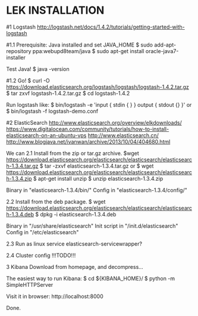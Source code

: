 LEK INSTALLATION
=====================================================

#1 Logstash
http://logstash.net/docs/1.4.2/tutorials/getting-started-with-logstash

#1.1 Prerequisite: Java installed and set JAVA_HOME
$ sudo add-apt-repository ppa:webupd8team/java
$ sudo apt-get install oracle-java7-installer

Test Java!
$ java -version

#1.2 Go!
$ curl -O https://download.elasticsearch.org/logstash/logstash/logstash-1.4.2.tar.gz
$ tar zxvf logstash-1.4.2.tar.gz
$ cd logstash-1.4.2

Run logstash like:
$ bin/logstash -e 'input { stdin { } } output { stdout {} }'
or
$ bin/logstash -f logstash-demo.conf


#2 ElasticSearch
http://www.elasticsearch.org/overview/elkdownloads/
https://www.digitalocean.com/community/tutorials/how-to-install-elasticsearch-on-an-ubuntu-vps
http://www.elasticsearch.cn/
http://www.blogjava.net/ivanwan/archive/2013/10/04/404680.html

We can
2.1 Install from the zip or tar.gz archive.
$wget https://download.elasticsearch.org/elasticsearch/elasticsearch/elasticsearch-1.3.4.tar.gz
$ tar -zxvf elasticsearch-1.3.4.tar.gz
or
$ wget https://download.elasticsearch.org/elasticsearch/elasticsearch/elasticsearch-1.3.4.zip
$ apt-get install unzip
$ unzip elasticsearch-1.3.4.zip

Binary in "elasticsearch-1.3.4/bin/"
Config in "elasticsearch-1.3.4/config/"

2.2 Install from the deb package.
$ wget https://download.elasticsearch.org/elasticsearch/elasticsearch/elasticsearch-1.3.4.deb
$ dpkg -i elasticsearch-1.3.4.deb

Binary in "/usr/share/elasticsearch"
Init script in "/init.d/elasticsearch"
Config in "/etc/elasticsearch"

2.3 Run as linux service
elasticsearch-servicewrapper?

2.4 Cluster config
!!!TODO!!!

3 Kibana
Download from homepage, and decompress...

The easiest way to run Kibana:
$ cd ${KIBANA_HOME}/
$ python -m SimpleHTTPServer

Visit it in browser: http://localhost:8000

Done.